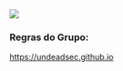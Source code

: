 <img src="https://raw.githubusercontent.com/UndeadSec/undeadsec.github.io/master/Images/logo.png" />

### Regras do Grupo:
https://undeadsec.github.io
